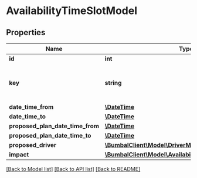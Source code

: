 # AvailabilityTimeSlotModel

## Properties
Name | Type | Description | Notes
------------ | ------------- | ------------- | -------------
**id** | **int** |  | [optional] 
**key** | **string** | unique key per analyzed time slot, uuid type | [optional] 
**date_time_from** | [**\DateTime**](\DateTime.md) |  | [optional] 
**date_time_to** | [**\DateTime**](\DateTime.md) |  | [optional] 
**proposed_plan_date_time_from** | [**\DateTime**](\DateTime.md) |  | [optional] 
**proposed_plan_date_time_to** | [**\DateTime**](\DateTime.md) |  | [optional] 
**proposed_driver** | [**\BumbalClient\Model\DriverModel**](DriverModel.md) |  | [optional] 
**impact** | [**\BumbalClient\Model\AvailabilityTimeSlotImpactModel[]**](AvailabilityTimeSlotImpactModel.md) |  | [optional] 

[[Back to Model list]](../README.md#documentation-for-models) [[Back to API list]](../README.md#documentation-for-api-endpoints) [[Back to README]](../README.md)


